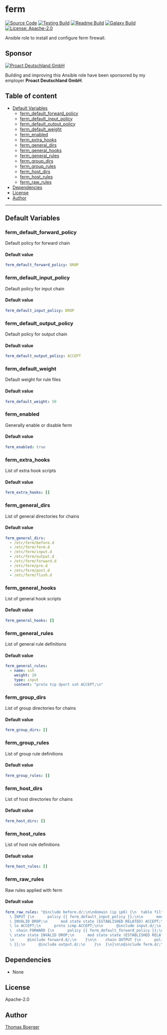 # ferm

[![Source Code](https://img.shields.io/badge/github-source%20code-blue?logo=github&logoColor=white)](https://github.com/rolehippie/ferm) [![Testing Build](https://github.com/rolehippie/ferm/workflows/testing/badge.svg)](https://github.com/rolehippie/ferm/actions?query=workflow%3Atesting) [![Readme Build](https://github.com/rolehippie/ferm/workflows/readme/badge.svg)](https://github.com/rolehippie/ferm/actions?query=workflow%3Areadme) [![Galaxy Build](https://github.com/rolehippie/ferm/workflows/galaxy/badge.svg)](https://github.com/rolehippie/ferm/actions?query=workflow%3Agalaxy) [![License: Apache-2.0](https://img.shields.io/github/license/rolehippie/ferm)](https://github.com/rolehippie/ferm/blob/master/LICENSE) 

Ansible role to install and configure ferm firewall. 

## Sponsor 

[![Proact Deutschland GmbH](https://proact.eu/wp-content/uploads/2020/03/proact-logo.png)](https://proact.eu) 

Building and improving this Ansible role have been sponsored by my employer **Proact Deutschland GmbH**.

## Table of content

* [Default Variables](#default-variables)
  * [ferm_default_forward_policy](#ferm_default_forward_policy)
  * [ferm_default_input_policy](#ferm_default_input_policy)
  * [ferm_default_output_policy](#ferm_default_output_policy)
  * [ferm_default_weight](#ferm_default_weight)
  * [ferm_enabled](#ferm_enabled)
  * [ferm_extra_hooks](#ferm_extra_hooks)
  * [ferm_general_dirs](#ferm_general_dirs)
  * [ferm_general_hooks](#ferm_general_hooks)
  * [ferm_general_rules](#ferm_general_rules)
  * [ferm_group_dirs](#ferm_group_dirs)
  * [ferm_group_rules](#ferm_group_rules)
  * [ferm_host_dirs](#ferm_host_dirs)
  * [ferm_host_rules](#ferm_host_rules)
  * [ferm_raw_rules](#ferm_raw_rules)
* [Dependencies](#dependencies)
* [License](#license)
* [Author](#author)

---

## Default Variables

### ferm_default_forward_policy

Default policy for forward chain

#### Default value

```YAML
ferm_default_forward_policy: DROP
```

### ferm_default_input_policy

Default policy for input chain

#### Default value

```YAML
ferm_default_input_policy: DROP
```

### ferm_default_output_policy

Default policy for output chain

#### Default value

```YAML
ferm_default_output_policy: ACCEPT
```

### ferm_default_weight

Default weight for rule files

#### Default value

```YAML
ferm_default_weight: 50
```

### ferm_enabled

Generally enable or disable ferm

#### Default value

```YAML
ferm_enabled: true
```

### ferm_extra_hooks

List of extra hook scripts

#### Default value

```YAML
ferm_extra_hooks: []
```

### ferm_general_dirs

List of general directories for chains

#### Default value

```YAML
ferm_general_dirs:
  - /etc/ferm/before.d
  - /etc/ferm/ferm.d
  - /etc/ferm/input.d
  - /etc/ferm/output.d
  - /etc/ferm/forward.d
  - /etc/ferm/pre.d
  - /etc/ferm/post.d
  - /etc/ferm/flush.d
```

### ferm_general_hooks

List of general hook scripts

#### Default value

```YAML
ferm_general_hooks: []
```

### ferm_general_rules

List of general rule definitions

#### Default value

```YAML
ferm_general_rules:
  - name: ssh
    weight: 20
    type: input
    content: "proto tcp dport ssh ACCEPT;\n"
```

### ferm_group_dirs

List of group directories for chains

#### Default value

```YAML
ferm_group_dirs: []
```

### ferm_group_rules

List of group rule definitions

#### Default value

```YAML
ferm_group_rules: []
```

### ferm_host_dirs

List of host directories for chains

#### Default value

```YAML
ferm_host_dirs: []
```

### ferm_host_rules

List of host rule definitions

#### Default value

```YAML
ferm_host_rules: []
```

### ferm_raw_rules

Raw rules applied with ferm

#### Default value

```YAML
ferm_raw_rules: "@include before.d/;\n\ndomain (ip ip6) {\n  table filter {\n    chain\
  \ INPUT {\n      policy {{ ferm_default_input_policy }};\n\n      mod state state\
  \ INVALID DROP;\n      mod state state (ESTABLISHED RELATED) ACCEPT;\n\n      interface\
  \ lo ACCEPT;\n      proto icmp ACCEPT;\n\n      @include input.d/;\n    }\n\n  \
  \  chain FORWARD {\n      policy {{ ferm_default_forward_policy }};\n\n      mod\
  \ state state INVALID DROP;\n      mod state state (ESTABLISHED RELATED) ACCEPT;\n\
  \n      @include forward.d/;\n    }\n\n    chain OUTPUT {\n      policy {{ ferm_default_output_policy\
  \ }};\n      @include output.d/;\n    }\n  }\n}\n\n@include ferm.d/;\n"
```

## Dependencies

* None

## License

Apache-2.0

## Author

[Thomas Boerger](https://github.com/tboerger)

